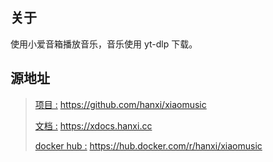 ## 关于

使用小爱音箱播放音乐，音乐使用 yt-dlp 下载。

## 源地址

> [项目 :](https://github.com/hanxi/xiaomusic) https://github.com/hanxi/xiaomusic
> 
> [文档 :](https://xdocs.hanxi.cc) https://xdocs.hanxi.cc
> 
> [docker hub :](https://hub.docker.com/r/hanxi/xiaomusic) https://hub.docker.com/r/hanxi/xiaomusic
